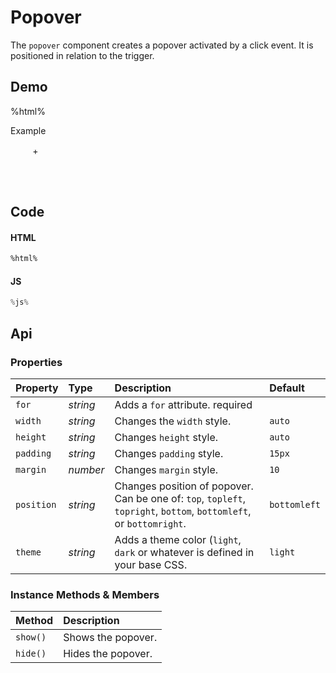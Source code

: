 # Popover

The `popover` component creates a popover activated by a click event. It is positioned in relation to the trigger.

## Demo

%html%

<style>
  #popover-example-trigger {
    width: 50px;
    height: 50px;
    background-color: var(--background);
    display: inline-block;
    padding: 15px;
    text-align: center;
    border-radius: 7px;
    cursor: pointer;
    transition: background-color 0.2s ease;
  }
  #popover-example-trigger:hover {
    background-color: var(--secondary);
  }

  .tonic--popover {
    line-height: 25px;    
  }
</style>

<div class="example">
  <div class="header">Example</div>
  <div class="content">
    <div id="popover-example-trigger">+</div>
  </div>
</div>

## Code

#### HTML
```html
%html%
```

#### JS
```js
%js%
```

## Api

### Properties

| Property | Type | Description | Default |
| :--- | :--- | :--- | :--- |
| `for` | *string* | Adds a `for` attribute. <span class="req">required</span> |  |
| `width` | *string* | Changes the `width` style. | `auto` |
| `height` | *string* | Changes `height` style. | `auto` |
| `padding` | *string* | Changes `padding` style. | `15px` |
| `margin` | *number* | Changes `margin` style. | `10` |
| `position` | *string* | Changes position of popover. Can be one of: `top`, `topleft`, `topright`, `bottom`, `bottomleft`, or `bottomright`. | `bottomleft` |
| `theme` | *string* | Adds a theme color (`light`, `dark` or whatever is defined in your base CSS. | `light` |

### Instance Methods & Members

| Method | Description |
| :--- | :--- |
| `show()` | Shows the popover. |
| `hide()` | Hides the popover. |

